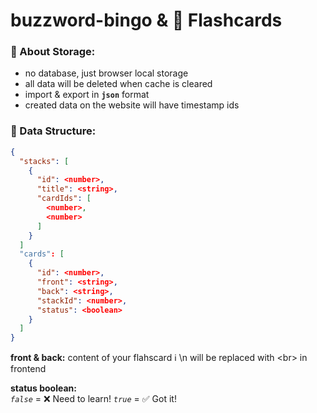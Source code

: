# buzzword-bingo &  📇 Flashcards

### 📂 About Storage:

- no database, just browser local storage
- all data will be deleted when cache is cleared
- import & export in **`json`** format
- created data on the website will have timestamp ids

### :paperclip: Data Structure:

```json
{
  "stacks": [
    {
      "id": <number>,
      "title": <string>,
      "cardIds": [
        <number>,
        <number>
      ]
    }
  ]
  "cards": [
    {
      "id": <number>,
      "front": <string>,
      "back": <string>,
      "stackId": <number>,
      "status": <boolean>
    }
  ]
}
```

**front & back:** content of your flahscard  :information_source: \n will be replaced with \<br\> in frontend

**status boolean:**  
*`false`* =  :x: Need to learn!
*`true`* = :white_check_mark: Got it!
